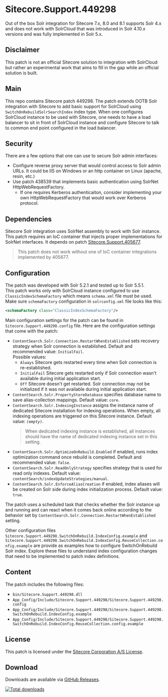 # Sitecore.Support.449298
Out of the box Solr integration for Sitecore 7.x, 8.0 and 8.1 supports Solr 4.x and does not work with SolrCloud that was introduced in Solr 4.10.x versions and was fully implemented in Solr 5.x. 

## Disclaimer
This patch is not an official Sitecore solution to integration with SolrCloud but rather an experimental work that aims to fill in the gap while an official solution is built.

## Main
This repo contains Sitecore patch 449298. The patch extends OOTB Solr integration with Sitecore to add basic support for SolrCloud using `SwitchOnRebuildSolrSearchIndex` index type. 
When one configures SolrCloud instance to be used with Sitecore, one needs to have a load balancer to sit in front of SolrCloud instance and configure Sitecore to talk to common end point configured in the load balancer.

## Security
There are a few options that one can use to secure Solr admin interfaces:
- Configure reverse proxy server that would control access to Solr admin URLs. It could be IIS on Windows or an http container on Linux (apache, resin, etc.)
- Use patch 438539 that implements basic authentication using SolrNet HttpWebRequestFactory.
    - If one requires Kerberos authenticaiton, consider implementing your own HttpWebRequestFactory that would work over Kerberos protocol.

## Dependencies
Sitecore Solr integration uses SolrNet assembly to work with Solr instance. This patch requires an IoC container that injects proper implementations for SolrNet interfaces. 
It depends on patch [Sitecore.Support.405677](https://github.com/SitecoreSupport/Sitecore.Support.405677).
> This patch does not work without one of IoC container integrations implemented by 405677.

## Configuration
The patch was developed with Solr 5.2.1 and tested up to Solr 5.5.1.  
This patch works only with SolrCloud instance configured to use `ClassicIndexSchemaFactory` which means `schema.xml` file must be used. Make sure `schemaFactory` configuration in `solrconfig.xml` file looks like this:
```XML
<schemaFactory class="ClassicIndexSchemaFactory"/>
```  
Main configuration settings for the patch can be found in `Sitecore.Support.449298.config` file. Here are the configuration settings that come with the patch:
- `ContentSearch.Solr.Connection.RestartWhenEstablished` sets recovery strategy when Solr connection is established. Default and recommended value: `InitialFail`.  
  Possible values:
  + `Always` Sitecore gets restarted every time when Solr connection is re-established.
  + `InitialFail` Sitecore gets restarted only if Solr connection wasn't available during initial application start. 
  + `Off` Sitecore doesn't get restarted. Solr connection may not be initialized if it was not available during initial application start.
- `ContentSearch.Solr.PropertyStoreDatabase` specifies database name to save alias-collection mappings. Default value: `core`.
- `ContentSearch.Solr.IndexingInstance` assigns the instance name of dedicated Sitecore installation for indexing operations. When empty, all indexing operations are triggered on this Sitecore instance. Default value: *`(empty)`*.
  > When dedicated indexing instance is established, all instances should have the name of dedicated indexing instance set in this setting. 
- `ContentSearch.Solr.OptimizeOnRebuild.Enabled` if enabled, runs index optimization command once rebuild is completed. Default and recommended value: `false`.
- `ContentSearch.Solr.ReadOnlyStrategy` specifies strategy that is used for read only indexes. Default value: `contentSearch/indexUpdateStrategies/manual`.
- `ContentSearch.Solr.EnforceAliasCreation` if enabled, index aliases will be created on Solr side during index initialization process. Default value: `true`.
  
The patch uses a scheduled task that checks whether the Solr instance up and running and can react when it comes back online according to the behavior set by `ContentSearch.Solr.Connection.RestartWhenEstablished` setting.  

Other configuration files `Sitecore.Support.449298.SwitchOnRebuild.IndexConfig.example` and `Sitecore.Support.449298.SwitchOnRebuild.IndexConfig.ReuseCollection.config.example` are provide as examples how to configure SwitchOnRebuild Solr index. Explore these files to understand index configuration changes that need to be implemented to patch index definitions. 

## Content
The patch includes the following files:  
- `bin/Sitecore.Support.449298.dll`
- `App_Config/Include/Sitecore.Support.449298/Sitecore.Support.449298.config`
- `App_Config/Include/Sitecore.Support.449298/Sitecore.Support.449298.SwitchOnRebuild.IndexConfig.example`
- `App_Config/Include/Sitecore.Support.449298/Sitecore.Support.449298.SwitchOnRebuild.IndexConfig.ReuseCollection.config.example`

## License

This patch is licensed under the [Sitecore Corporation A/S License](LICENSE).

## Download

Downloads are available via [GitHub Releases](https://github.com/SitecoreSupport/Sitecore.Support.449298/releases).

[![Total downloads](https://img.shields.io/github/downloads/SitecoreSupport/Sitecore.Support.449298/total.svg)](https://github.com/SitecoreSupport/Sitecore.Support.449298/releases)
